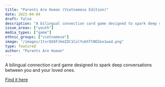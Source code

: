```yaml
---
title: "Parents Are Human (Vietnamese Edition)"
date: 2023-04-04
draft: false
description: "A bilingual connection card game designed to spark deep conversations between you and your loved ones."
issue_areas: ["youth"]
media_types: ["game"]
ethnic_groups: ["vietnamese"]
image: "/images/1tvrQS6FJkmIDC1ColYubhTtNOZeo1wad.png"
type: featured
author: "Parents Are Human"
---
```


A bilingual connection card game designed to spark deep conversations between you and your loved ones.

[Find it here](https://parentsarehuman.notion.site/Parents-Are-Human-Vietnamese-Edition-66398c62f65045ec8a25b0d2377965eb)
